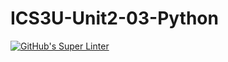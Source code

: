 # ICS3U-Unit2-03-Python

[![GitHub's Super Linter](https://github.com/michael-clermont1/ICS3U-Unit2-03-Python/workflows/GitHub's%20Super%20Linter/badge.svg)](https://github.com/michael-clermont1/ICS3U-Unit2-03-Python/actions)
